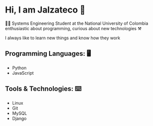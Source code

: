 # Hi, I am Jalzateco 👋

🧑‍💻 Systems Engineering Student at the National University of Colombia enthusiastic about programming, curious about new technologies ⚒️

I always like to learn new things and know how they work

## Programming Languages: 🖥️
- Python
- JavaScript

## Tools & Technologies: ⌨️
- Linux
- Git
- MySQL
- Django


<!-- 
**Jalzateco/Jalzateco** is a ✨ _special_ ✨ repository because its `README.md` (this file) appears on your GitHub profile.

Here are some ideas to get you started:

- 🔭 I’m currently working on ...
- 🌱 I’m currently learning ...
- 👯 I’m looking to collaborate on ...
- 🤔 I’m looking for help with ...
- 💬 Ask me about ...
- 📫 How to reach me: ...
- 😄 Pronouns: ...
- ⚡ Fun fact: ...
-->
